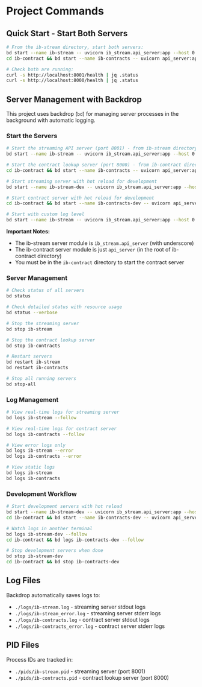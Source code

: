 # Project Commands

## Quick Start - Start Both Servers

```bash
# From the ib-stream directory, start both servers:
bd start --name ib-stream -- uvicorn ib_stream.api_server:app --host 0.0.0.0 --port 8001
cd ib-contract && bd start --name ib-contracts -- uvicorn api_server:app --host 0.0.0.0 --port 8000 && cd ..

# Check both are running:
curl -s http://localhost:8001/health | jq .status
curl -s http://localhost:8000/health | jq .status
```

## Server Management with Backdrop

This project uses backdrop (`bd`) for managing server processes in the background with automatic logging.

### Start the Servers

```bash
# Start the streaming API server (port 8001) - from ib-stream directory
bd start --name ib-stream -- uvicorn ib_stream.api_server:app --host 0.0.0.0 --port 8001

# Start the contract lookup server (port 8000) - from ib-contract directory
cd ib-contract && bd start --name ib-contracts -- uvicorn api_server:app --host 0.0.0.0 --port 8000

# Start streaming server with hot reload for development
bd start --name ib-stream-dev -- uvicorn ib_stream.api_server:app --host 0.0.0.0 --port 8001 --reload

# Start contract server with hot reload for development
cd ib-contract && bd start --name ib-contracts-dev -- uvicorn api_server:app --host 0.0.0.0 --port 8000 --reload

# Start with custom log level
bd start --name ib-stream -- uvicorn ib_stream.api_server:app --host 0.0.0.0 --port 8001 --log-level debug
```

**Important Notes:**
- The ib-stream server module is `ib_stream.api_server` (with underscore)
- The ib-contract server module is just `api_server` (in the root of ib-contract directory)
- You must be in the `ib-contract` directory to start the contract server

### Server Management

```bash
# Check status of all servers
bd status

# Check detailed status with resource usage
bd status --verbose

# Stop the streaming server
bd stop ib-stream

# Stop the contract lookup server
bd stop ib-contracts

# Restart servers
bd restart ib-stream
bd restart ib-contracts

# Stop all running servers
bd stop-all
```

### Log Management

```bash
# View real-time logs for streaming server
bd logs ib-stream --follow

# View real-time logs for contract server
bd logs ib-contracts --follow

# View error logs only
bd logs ib-stream --error
bd logs ib-contracts --error

# View static logs
bd logs ib-stream
bd logs ib-contracts
```

### Development Workflow

```bash
# Start development servers with hot reload
bd start --name ib-stream-dev -- uvicorn ib_stream.api_server:app --host 0.0.0.0 --port 8001 --reload
cd ib-contract && bd start --name ib-contracts-dev -- uvicorn api_server:app --host 0.0.0.0 --port 8000 --reload

# Watch logs in another terminal
bd logs ib-stream-dev --follow
cd ib-contract && bd logs ib-contracts-dev --follow

# Stop development servers when done
bd stop ib-stream-dev
cd ib-contract && bd stop ib-contracts-dev
```

## Log Files

Backdrop automatically saves logs to:
- `./logs/ib-stream.log` - streaming server stdout logs
- `./logs/ib-stream_error.log` - streaming server stderr logs  
- `./logs/ib-contracts.log` - contract server stdout logs
- `./logs/ib-contracts_error.log` - contract server stderr logs

## PID Files

Process IDs are tracked in:
- `./pids/ib-stream.pid` - streaming server (port 8001)
- `./pids/ib-contracts.pid` - contract lookup server (port 8000)